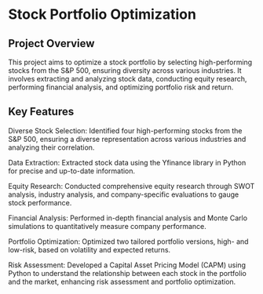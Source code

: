 # Stock Portfolio Optimization

## Project Overview
This project aims to optimize a stock portfolio by selecting high-performing stocks from the S&P 500, ensuring diversity across various industries. It involves extracting and analyzing stock data, conducting equity research, performing financial analysis, and optimizing portfolio risk and return.

## Key Features
Diverse Stock Selection: Identified four high-performing stocks from the S&P 500, ensuring a diverse representation across various industries and analyzing their correlation.

Data Extraction: Extracted stock data using the Yfinance library in Python for precise and up-to-date information.

Equity Research: Conducted comprehensive equity research through SWOT analysis, industry analysis, and company-specific evaluations to gauge stock performance.

Financial Analysis: Performed in-depth financial analysis and Monte Carlo simulations to quantitatively measure company performance.

Portfolio Optimization: Optimized two tailored portfolio versions, high- and low-risk, based on volatility and expected returns.

Risk Assessment: Developed a Capital Asset Pricing Model (CAPM) using Python to understand the relationship between each stock in the portfolio and the market, enhancing risk assessment and portfolio optimization.

